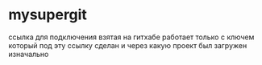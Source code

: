 # mysupergit
ссылка для подключения взятая на гитхабе работает только с ключем 
который под эту ссылку сделан и через какую проект был загружен изначально
